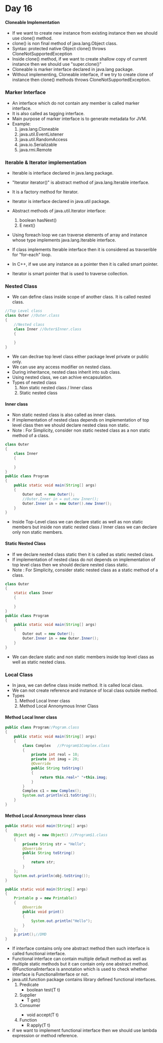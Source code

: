 # Day 16
#### Cloneable Implementation
* If we want to create new instance from existing instance then we should use clone() method.
* clone() is non final method of java.lang.Object class.
* Syntax:
    protected native Object clone()
        throws CloneNotSupportedException
* Inside clone() method, if we want to create shallow copy of current instance then we should use "super.clone()"
* Cloneable is marker interface declared in java.lang package.
* Without implementing, Cloneable interface, if we try to create clone of instance then clone() methods throws CloneNotSupportedException.

### Marker Interface
* An interface which do not contain any member is called marker interface.
* It is also called as tagging interface.
* Main purpose of marker interface is to generate metadata for JVM.
* Example:
    1. java.lang.Cloneable
    2. java.util.EventListener
    3. java.util.RandomAccess
    4. java.io.Serializable
    5. java.rmi.Remote
### Iterable & Iterator implementation
* Iterable is interface declared in java.lang package.
* "Iterator<T> iterator()" is abstract method of java.lang.Iterable interface.
* It is a factory method for Iterator.

* Iterator is interface declared in java.util package.
* Abstract methods of java.util.Iterator interface:
    1. boolean hasNext()
    2. E next()
* Using foreach loop we can traverse elements of array and instance whose type implements java.lang.Iterable interface.
* If class implements Iterable interface then it is considered as travserible for "for-each" loop.
* In C++, if we use any instance as a pointer then it is called smart pointer.
* Iterator is smart pointer that is used to traverse collection.
### Nested Class
* We can define class inside scope of another class. It is called nested class.
```java
//Top Level class
class Outer	//Outer.class
{
    //Nested class
	class Inner	//Outer$Inner.class
	{
        
	}
}
```
* We can declrae top level class either package level private or public only.
* We can use any access modifier on nested class.
* During inheritance, nested class inherit into sub class.
* Using nested class, we can achive encapsulation.
* Types of nested class
    1. Non static nested class / Inner class
    2. Static nested class

#### Inner class
* Non static nested class is also called as inner class.
* If implementation of nested class depends on implementation of top level class then we should declare nested class non static.
* Note : For Simplicity, consider non static nested class as a non static method of a class.
```java
class Outer
{
	class Inner
	{
		
	}
}
public class Program
{
	public static void main(String[] args) 
	{
		Outer out = new Outer();
		//Outer.Inner in = out.new Inner();
		Outer.Inner in = new Outer().new Inner();
	}
}
```
* Inside Top-Level class we can declare static as well as non static members but inside non static nested class / Inner class we can declare only non static members.

#### Static Nested Class
* If we declare nested class static then it is called as static nested class.
* If implementation of nested class do not depends on implementation of top level class then we should declare nested class static.
*  Note : For Simplicity, consider static nested class as a static method of a class.
```java
class Outer
{
	static class Inner
	{
		
	}
}
public class Program
{
	public static void main(String[] args) 
	{
		Outer out = new Outer();
		Outer.Inner in = new Outer.Inner();
	}
}
```
* We can declare static and non static members inside top level class as well as static nested class.
### Local Class
* In java, we can define class inside method. It is called local class.
* We can not create reference and instance of local class outside method.
* Types
    1. Method Local Inner class
    2. Method Local Annonymous Inner Class
#### Method Local Inner class
```java
public class Program//Pogram.class
{
	public static void main(String[] args) 
	{
		class Complex	//Program$1Complex.class
		{
			private int real = 10;
			private int imag = 20;
			@Override
			public String toString() 
			{
				return this.real+" "+this.imag;
			}
		}
		Complex c1 = new Complex();
		System.out.println(c1.toString());
	}
}
```
#### Method Local Annonymous Inner class
```java
public static void main(String[] args) 
{
    Object obj = new Object() //Program$1.class
    {
        private String str = "Hello";
        @Override
        public String toString() 
        {
            return str;
        }
    };
    System.out.println(obj.toString());
}
```
```java
public static void main(String[] args) 
{
    Printable p = new Printable() 
    {	
        @Override
        public void print() 
        {
            System.out.println("Hello");
        }
    };
    p.print();//DMD
}
```
* If interface contains only one abstract method then such interface is called functional interface.
* Functional interface can contain multiple default method as well as multiple static methods but it can contain only one abstract method.
* @FunctionalInterface is annotation which is used to check whether interface is FunctionalInterface or not.
* java.util.function package contains library defined functional interfaces.
    1. Predicate
        - boolean test(T t)
    2. Supplier
        - T get()
    3. Consumer<T>
        - void accept(T t)
    4. Function
        - R apply(T t)
* if we want to implement functional interface then we should use lambda expression or method reference.
